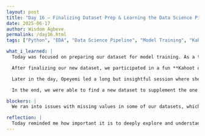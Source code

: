 ```yaml
---
layout: post
title: "Day 16 – Finalizing Dataset Prep & Learning the Data Science Pipeline"
date: 2025-06-17
author: Wisdom Agbeve
permalink: /day16.html
tags: ["Python", "EDA", "Data Science Pipeline", "Model Training", "Kahoot"]

what_i_learned: |
  Today was focused on preparing our dataset for model training. As a team, we divided the different datasets among ourselves and began exploring each one. During this process, we discovered that some of the datasets had missing or incomplete values, which meant we had to pause and search for additional or alternative datasets that would work better.

  After finalizing our new dataset, we participated in a fun **Kahoot quiz** organized by our graduate mentor, **Abiola**, and facilitated by **Opeyemi**. The quiz helped test our knowledge in a fun way.

  Later in the day, Opeyemi led a long but insightful session where she broke down the full **data science pipeline** — from data collection, preprocessing, modeling, and evaluation to deployment. This helped us understand where we are in the process and what to expect next.

  In the end, we were able to find a new dataset to supplement the one we dropped earlier, so we’re now in a good place to move forward with cleaning and exploration before training our model.

blockers: |
  We ran into issues with missing values in some of our datasets, which delayed our progress until we could find cleaner alternatives.

reflection: |
  Today reminded me how important it is to deeply explore and understand your data before moving into modeling. I also learned that flexibility and teamwork are key, especially when things don’t go as planned. The pipeline overview session gave me a much clearer view of the journey ahead.
---
```


